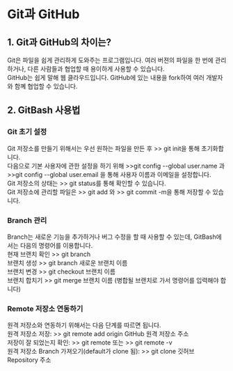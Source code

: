 # Git과 GitHub
## 1. Git과 GitHub의 차이는?
Git은 파일을 쉽게 관리하게 도와주는 프로그램입니다. 여러 버젼의 파일을 한 번에 관리하거나, 다른 사람들과 협업할 때 용이하게 사용할 수 있습니다.<br>
GitHub는 쉽게 말해 웹 클라우드입니다. GitHub에 있는 내용을 fork하여 여러 개발자와 함꼐 협업할 수 있습니다. <br>

## 2. GitBash 사용법
### Git 초기 설정
Git 저장소를 만들기 위해서는 우선 원하는 파일을 만든 후 >> git init을 통해 초기화합니다.<br>
다음으로 기본 사용자에 관한 설정을 하기 위해 >>git config --global user.name 과 >>git config --global user.email 을 통해 사용자 이름과 이메일을 설정합니다.<br>
Git 저장소의 상태는 >> git status를 통해 확인할 수 있습니다.<br>
Git 저장소에 관리할 파일은 >> git add 와 >> git commit -m을 통해 저장할 수 있습니다.<br>

### Branch 관리
Branch는 새로운 기능을 추가하거나 버그 수정을 할 때 사용할 수 있는데, GitBash에서는 다음의 명령어를 이용합니다.<br>
현재 브랜치 확인 >> git branch<br>
브랜치 생성 >> git branch 새로운 브랜치 이름<br>
브랜치 변경 >> git checkout 브랜치 이름<br>
브랜치 합치기 >> git merge 브랜치 이름 (병합될 브랜치로 가서 명령어를 입력해야 합니다)<br>

### Remote 저장소 연동하기
원격 저장소와 연동하기 위해서는 다음 단계를 따르면 됩니다.<br>
원격 저장소 저장: >> git remote add origin GitHub 원격 저장소 주소<br>
저장이 잘 되었는지 확인: >> git remote 또는 >> git remote -v<br>
원격 저장소 Branch 가져오기(default가 clone 됨): >> git clone 깃허브 Repository 주소<br>



